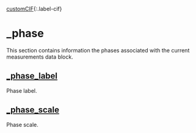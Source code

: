 [0]: #
[1]: https://www.iucr.org/resources/cif/dictionaries/cif_core
[2]: https://www.iucr.org/__data/iucr/cifdic_html/1/cif_pd.dic/index.html

[customCIF][0]{:.label-cif}

# _phase

This section contains information the phases associated with the current measurements data block.

## [\_phase_label](#)

Phase label.

## [\_phase_scale](#)

Phase scale.

